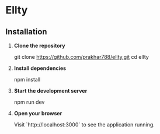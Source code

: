 
# Ellty

## Installation

1. **Clone the repository**

    
    git clone https://github.com/prakhar788/ellty.git
    cd ellty
   

2. **Install dependencies**

   
    npm install
    

3. **Start the development server**

   
    npm run dev
    

4. **Open your browser**

    Visit \`http://localhost:3000\` to see the application running.
